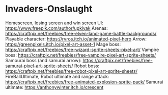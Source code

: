 # Invaders-Onslaught
Homescreen, losing screen and win screen UI: https://www.freepik.com/author/upklyak
Arenas: https://craftpix.net/freebies/free-elven-land-game-battle-backgrounds/
Playable character: https://rvros.itch.io/animated-pixel-hero
Arrow: https://greenpixels.itch.io/pixel-art-asset-1
Mage boss: https://craftpix.net/freebies/free-wizard-sprite-sheets-pixel-art/
Vampire boss: https://craftpix.net/freebies/free-vampire-pixel-art-sprite-sheets/
Samourai boss (and samurai arrow): https://craftpix.net/freebies/free-samurai-pixel-art-sprite-sheets/ 
Robot boss: https://craftpix.net/freebies/free-robot-pixel-art-sprite-sheets/ 
FireBallUltimate, Robot ultimate and range attack: https://craftpix.net/freebies/free-animated-explosion-sprite-pack/
Samurai ultimate: https://anthonywinter.itch.io/crescent